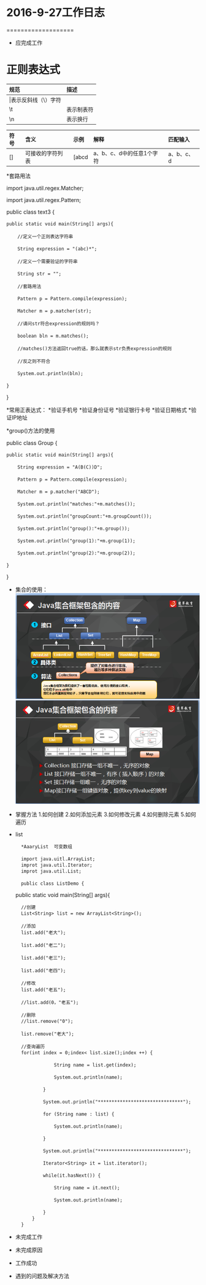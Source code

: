 # 2016-9-27工作日志
===================

* 应完成工作
# 正则表达式
   | 规范|描述 |
   | :--------- |:-----------------|
   |\\|表示反斜线（\）字符|
   |\t|表示制表符|
   |\n|表示换行|
   
   | 符号|含义 |示例|解释|匹配输入|
   |:---|:----|:----|:----|:----|
   |[]|可接收的字符列表 |[abcd|a、b、c、d中的任意1个字符|a、b、c、d |
   *套路用法
   
   import java.util.regex.Matcher;
   
   import java.util.regex.Pattern;
   
   public class text3 {
   
    public static void main(String[] args){
    
        //定义一个正则表达字符串
        
        String expression = "(abc)*";
        
        //定义一个需要验证的字符串
        
        String str = "";
        
        //套路用法
        
        Pattern p = Pattern.compile(expression);
        
        Matcher m = p.matcher(str);
        
        //请问str符合expression的规则吗？
        
        boolean bln = m.matches();
        
        //matches()方法返回true的话，那么就表示str负责expression的规则
        
        //反之则不符合
        
        System.out.println(bln);
        
    }
}

*常用正表达式：
  *验证手机号
  *验证身份证号
  *验证银行卡号
  *验证日期格式
  *验证IP地址
  
  *group()方法的使用
  
  public class Group {
  
    public static void main(String[] args){
    
        String expression = "A(B(C))D";
        
        Pattern p = Pattern.compile(expression);
        
        Matcher m = p.matcher("ABCD");
        
        System.out.println("matches:"+m.matches());
        
        System.out.println("groupCount:"+m.groupCount());
        
        System.out.println("group():"+m.group());
        
        System.out.println("group(1):"+m.group(1));
        
        System.out.println("group(2):"+m.group(2));
        
    }
}

* 集合的使用：
![12](QQ截图20160927184007.png)
![22](QQ截图20160927184020.png)

* 掌握方法
       1.如何创建 2.如何添加元素 3.如何修改元素 4.如何删除元素 5.如何遍历
       
* list

        *AaaryList  可变数组
        
        import java.uitl.ArrayList;
        improt java.util.Iterator;
        improt java.util.List;
        
        public class ListDemo {
        
    public static void main(String[] args){
    
        //创建
        List<String> list = new ArrayList<String>();
        
        //添加
        list.add("老大");
        
        list.add("老二");
        
        list.add("老三");
        
        list.add("老四");
        
        //修改
        list.add("老五");
        
        //list.add(0，"老五");
        
        //删除
        //list.remove("0");
        
        list.remove("老大");
        
        //查询遍历
        for(int index = 0;index< list.size();index ++) {
        
					String name = list.get(index);
          
					System.out.println(name);
          
				}

				System.out.println("*******************************");
        
				for (String name : list) {
        
					System.out.println(name);
          
				}

				System.out.println("*******************************");
        
				Iterator<String> it = list.iterator();
        
				while(it.hasNext()) {
        
					String name = it.next();
          
					System.out.println(name);
          
				}
			}
		}

* 未完成工作
* 未完成原因
* 工作成功
* 遇到的问题及解决方法
